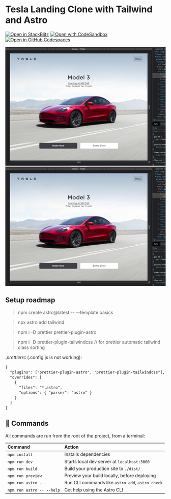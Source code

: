 # Tesla Landing Clone with Tailwind and Astro

[![Open in StackBlitz](https://developer.stackblitz.com/img/open_in_stackblitz.svg)](https://stackblitz.com/github/ferranJS/astro-landing-page)
[![Open with CodeSandbox](https://assets.codesandbox.io/github/button-edit-lime.svg)](https://codesandbox.io/p/sandbox/github/ferranJS/astro-landing-page)
[![Open in GitHub Codespaces](https://github.com/codespaces/badge.svg)](https://codespaces.new/ferranJS/astro-landing-page?devcontainer_path=.devcontainer/basics/devcontainer.json)

![landing page screenshot](https://github.com/ferranJS/astro-landing-page/blob/main/public/landing-screenshot.png)
<img src="https://github.com/ferranJS/astro-landing-page/blob/main/public/landing-screenshot.png" height="70%">

## Setup roadmap

>npm create astro@latest -- --template basics

>npx astro add tailwind 

>npm i -D prettier prettier-plugin-astro

>npm i -D prettier-plugin-tailwindcss // for prettier automatic tailwind class sorting 

*.prettierrc* (.config.js is not working):

    {
      "plugins": ["prettier-plugin-astro", "prettier-plugin-tailwindcss"],
      "overrides": [
        {
          "files": "*.astro",
          "options": { "parser": "astro" }
        }
      ]
    }


## 🧞 Commands

All commands are run from the root of the project, from a terminal:

| Command                   | Action                                           |
| :------------------------ | :----------------------------------------------- |
| `npm install`             | Installs dependencies                            |
| `npm run dev`             | Starts local dev server at `localhost:3000`      |
| `npm run build`           | Build your production site to `./dist/`          |
| `npm run preview`         | Preview your build locally, before deploying     |
| `npm run astro ...`       | Run CLI commands like `astro add`, `astro check` |
| `npm run astro -- --help` | Get help using the Astro CLI                     |

